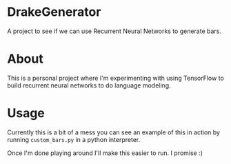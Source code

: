 # DrakeGenerator
A project to see if we can use Recurrent Neural Networks to generate bars.

# About
This is a personal project where I'm experimenting with using TensorFlow to build recurrent neural networks to do language modeling.

# Usage
Currently this is a bit of a mess you can see an example of this in action by running `custom_bars.py` in a python interpreter.

Once I'm done playing around I'll make this easier to run. I promise :)

